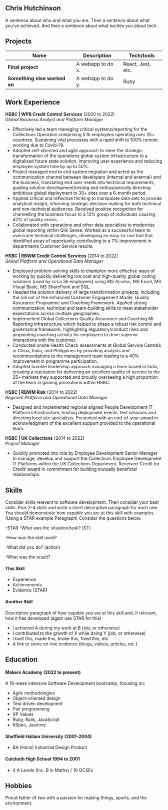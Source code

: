 ## Chris Hutchinson

A sentence about who and what you are. Then a sentence about what you've achieved. And then a sentence about what excites you about tech.

## Projects

| Name                         | Description       | Tech/tools        |
| ---------------------------- | ----------------- | ----------------- |
| **Final project**            | A webapp to do x. | React, Jest, etc. |
| **Something else worked on** | A webapp to do y. | Ruby              |

## Work Experience

**HSBC | WPB Credit Control Services** (2020 to 2022)  
_Global Business Analyst and Platform Manager_

- Effectively led a team managing critical systems/reporting for the Collections Operation comprising 5.1k employees operating over 25+ countries. Sustaining vital processes with a rapid shift to 100% remote working due to Covid-19. 
- Adopted self-directed and agile approach to steer the strategic transformation of the operations global system infrastructure to a digitalised future state solution, improving user experience and reducing employee system time by up to 50%.
- Project managed end to end system migration and acted as the communication channel between developers (internal and external) and the business, translating end user needs into technical requirements, guiding solution development/testing and enthusiastically directing ambitious global deployment to 30+ sites over a 6-month period.
- Applied critical and reflective thinking to manipulate data sets to provide analytical insight, informing strategic decision making for both technical and non-technical audiences. Received positive recognition for channelling the business focus to a 13% group of individuals causing 42% of quality errors.
- Collaborated with operations and other data specialists to modernise global reporting within Qlik Sense. Worked as a successful team to overcome technical challenges, developing an easy-to-use tool that identified areas of opportunity contributing to a 7% improvement in departments Customer Service results.

**HSBC | RBWM Credit Control Services** (2014 to 2022)  
_Global Platform and Operational Data Manager_

- Employed problem-solving skills to champion more effective ways of working by quickly delivering low cost and high-quality global coding solutions (used by circa 3k employees) using MS Access, MS Excel, MS Visual Basic, MS SharePoint and SQL.
- Headed the solution delivery of large transformation projects, including the roll out of the enhanced Customer Engagement Model, Quality Assurance Programme and Coaching Framework. Applied strong communication, technical and team-building skills to meet stakeholder expectations across multiple geographies.
- Implemented Global Collections Quality Assurance and Coaching MI Reporting infrastructure which helped to shape a robust risk control and governance framework, highlighting regulatory/conduct risks and pinpointing coaching activity for employees to drive superior interactions with the customer.
- Conducted onsite Health Check assessments at Global Service Centre’s in China, India, and Philippines by providing analysis and recommendations to the management team leading to a 40% improvement in programme participation.
- Adopted humble leadership approach managing a team based in India, creating a reputation for delivering an excellent quality of service to the 25+ markets they supported and proudly overseeing a high proportion of the team in gaining promotions within HSBC.

**HSBC | RBWM Risk** (2014 to 2022)  
_Regional Platform and Operational Data Manager_

- Designed and implemented regional aligned People Development IT Platform infrastructure, hosting deployment events, test sessions and directing local site specialists. Presented with an end-of-year award in acknowledgment of the excellent support provided to the operational team.

**HSBC | UK Collections** (2014 to 2022)  
_Project Manager_

- Quickly promoted into role by Employee Development Senior Manager to manage, develop and support the Collections Employee Development IT Platforms within the UK Collections Department. Received ‘Credit for Credit’ award in commitment for building mutually beneficial relationships.

## Skills

Consider skills relevent to software development. Then consider your best skills. Pick 2-4 skills and write a short descriptive paragraph for each one. You should demonstrate how capable you are at this skill with examples.
(Using a STAR example Paragraph) Consider the questions below.

-STAR
-What was the situation/task? (ST)

-How was the skill used?

-What did you do? (action)

-What was the result?


#### This Skill

- Experience
- Achievements
- Evidence (STAR)

#### Another Skill

Descriptive paragraph of how capable you are at this skill and, if relevant, how it has developed (again use STAR for this)

- I achieved A during my work at B (job, or otherwise)
- I contributed to the growth of X while doing Y (job, or otherwise)
- I built this, made this, broke this, fixed this, etc.
- A link to some on-line evidence (blogs, videos, articles, etc.)

## Education

#### Makers Academy (2022 to present)

A 16-week intensive Software Development bootcamp, focusing on:
- Agile methodologies
- Object-oriented design
- Test driven developnent
- Pair programming
- XP Values
- Ruby, Rails, JavaScript
- RSpec, Jasmine

#### Sheffield Hallam University (2001-2004)

- BA (Hons) Industrial Design Product 

#### Culcheth High School	1994 to 2001

- 4 A Levels (Inc. B in Maths) / 10 GCSEs

## Hobbies

Proud father of two with a passion for making things, sports, and the environment.